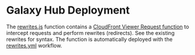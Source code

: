 # Galaxy Hub Deployment

The [rewrites.js](rewrites.js) function contains a [CloudFront Viewer Request function](https://docs.aws.amazon.com/AmazonCloudFront/latest/DeveloperGuide/cloudfront-functions.html) to intercept requests and perform rewrites (redirects). See the existing rewrites for syntax. The function is automatically deployed with the [rewrites.yml](../.github/workflows/rewrites.yml) workflow.
